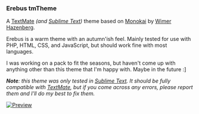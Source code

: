 ### Erebus tmTheme

A [TextMate][1] _(and [Sublime Text][4])_ theme based on [Monokai][2] by [Wimer Hazenberg][3].

Erebus is a warm theme with an autumn'ish feel. Mainly tested for use with PHP, HTML, CSS, and JavaScript, but should work fine with most languages.

I was working on a pack to fit the seasons, but haven't come up with anything other than this theme that I'm happy with. Maybe in the future :]

___Note__: this theme was only tested in [Sublime Text][4]. It should be fully compatible with [TextMate][1], but if you come across any errors, please report them and I'll do my best to fix them._

[![Preview][100]][5]


[1]: http://macromates.com/
[2]: http://www.monokai.nl/blog/2006/07/15/textmate-color-theme/
[3]: http://monokai.nl/
[4]: http://www.sublimetext.com/
[5]: http://github.com/Anomareh/Erebus.tmTheme/raw/master/screens/full.jpg

[100]: https://github.com/Anomareh/Erebus.tmTheme/raw/master/screens/small.jpg